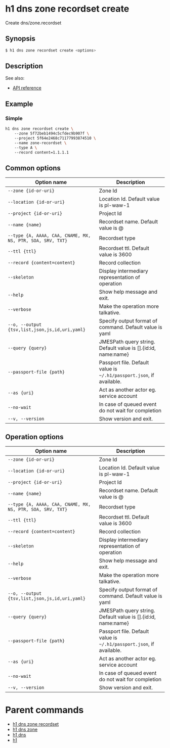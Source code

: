 
# h1 dns zone recordset create

Create dns/zone.recordset

## Synopsis

```bash
$ h1 dns zone recordset create <options>
```

## Description

See also:

* [API reference](https://api.hyperone.com/v2/docs#operation/dns_project_zone_recordset_create)

## Example


### Simple

```bash
h1 dns zone recordset create \ 
	--zone 5f72beb1494c5cfdec9b907f \ 
	--project 5f64e2468c71177993874510 \ 
	--name zone-recordset \ 
	--type A \ 
	--record content=1.1.1.1
```

## Common options

| Option name                                                    | Description                                                              |
| -------------------------------------------------------------- | ------------------------------------------------------------------------ |
| ```--zone {id-or-uri}```                                       | Zone Id                                                                  |
| ```--location {id-or-uri}```                                   | Location Id. Default value is pl-waw-1                                   |
| ```--project {id-or-uri}```                                    | Project Id                                                               |
| ```--name {name}```                                            | Recordset name. Default value is @                                       |
| ```--type {A, AAAA, CAA, CNAME, MX, NS, PTR, SOA, SRV, TXT}``` | Recordset type                                                           |
| ```--ttl {ttl}```                                              | Recordset ttl. Default value is 3600                                     |
| ```--record {content=content}```                               | Record collection                                                        |
| ```--skeleton```                                               | Display intermediary representation of operation                         |
| ```--help```                                                   | Show help message and exit.                                              |
| ```--verbose```                                                | Make the operation more talkative.                                       |
| ```--o, --output {tsv,list,json,js,id,uri,yaml}```             | Specify output format of command. Default value is yaml                  |
| ```--query {query}```                                          | JMESPath query string. Default value is [].\{id:id, name:name\}          |
| ```--passport-file {path}```                                   | Passport file. Default value is ```~/.h1/passport.json```, if available. |
| ```--as {uri}```                                               | Act as another actor eg. service account                                 |
| ```--no-wait```                                                | In case of queued event do not wait for completion                       |
| ```--v, --version```                                           | Show version and exit.                                                   |

## Operation options

| Option name                                                    | Description                                                              |
| -------------------------------------------------------------- | ------------------------------------------------------------------------ |
| ```--zone {id-or-uri}```                                       | Zone Id                                                                  |
| ```--location {id-or-uri}```                                   | Location Id. Default value is pl-waw-1                                   |
| ```--project {id-or-uri}```                                    | Project Id                                                               |
| ```--name {name}```                                            | Recordset name. Default value is @                                       |
| ```--type {A, AAAA, CAA, CNAME, MX, NS, PTR, SOA, SRV, TXT}``` | Recordset type                                                           |
| ```--ttl {ttl}```                                              | Recordset ttl. Default value is 3600                                     |
| ```--record {content=content}```                               | Record collection                                                        |
| ```--skeleton```                                               | Display intermediary representation of operation                         |
| ```--help```                                                   | Show help message and exit.                                              |
| ```--verbose```                                                | Make the operation more talkative.                                       |
| ```--o, --output {tsv,list,json,js,id,uri,yaml}```             | Specify output format of command. Default value is yaml                  |
| ```--query {query}```                                          | JMESPath query string. Default value is [].\{id:id, name:name\}          |
| ```--passport-file {path}```                                   | Passport file. Default value is ```~/.h1/passport.json```, if available. |
| ```--as {uri}```                                               | Act as another actor eg. service account                                 |
| ```--no-wait```                                                | In case of queued event do not wait for completion                       |
| ```--v, --version```                                           | Show version and exit.                                                   |

# Parent commands

* [h1 dns zone recordset](./../README.md)
* [h1 dns zone](./../../README.md)
* [h1 dns](./../../../README.md)
* [h1](./../../../../README.md)
